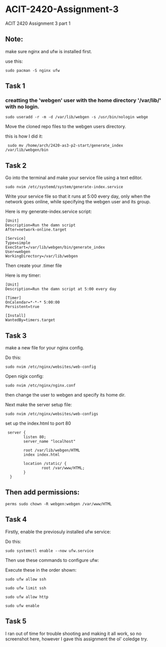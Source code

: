 # ACIT-2420-Assignment-3
ACIT 2420 Assignment 3 part 1

## Note:

make sure nginx and ufw is installed first.

use this: 

```
sudo pacman -S nginx ufw
```



## Task 1

### creatting the 'webgen' user with the home directory '/var/lib/' with no login. 

```
sudo useradd -r -m -d /var/lib/webgen -s /usr/bin/nologin webge 
```
Move the cloned repo files to the webgen users directory.

this is how I did it:

```
 sudo mv /home/arch/2420-as3-p2-start/generate_index /var/lib/webgen/bin
 ```




## Task 2

Go into the terminal and make your service file using a text editor.

```
sudo nvim /etc/systemd/system/generate-index.service
```

Write your service file so that it runs at 5:00 every day, only when the network goes online, while specifying the webgen user and its group.

Here is my generate-index.service script:

```
[Unit]
Description=Run the damn script
After=network-online.target

[Service]
Type=simple
ExecStart=/var/lib/webgen/bin/generate_index
User=webgen
WorkingDirectory=/var/lib/webgen
```

Then create your .timer file

Here is my timer: 

```
[Unit]
Description=Run the damn script at 5:00 every day

[Timer]
OnCalendar=*-*-* 5:00:00
Persistent=true

[Install]
WantedBy=timers.target
```
## Task 3

make a new file for your nginx config.

Do this: 

```
sudo nvim /etc/nginx/websites/web-config
````

Open nigix config:

```
sudo nvim /etc/nginx/nginx.conf
```

then change the user to webgen and specify its home dir.

Next make the server setup file:
```
sudo nvim /etc/nginx/websites/web-configs
```

set up the index.html to port 80

```
 server {
        listen 80;
        server_name "localhost"

        root /var/lib/webgen/HTML
        index index.html

        location /static/ {
                root /var/www/HTML;
        }
  }
```

## Then add permissions:

```
perms sudo chown -R webgen:webgen /var/www/HTML 
```


## Task 4

Firstly, enable the previosuly installed ufw service:

Do this: 

```
sudo systemctl enable --now ufw.service
```

Then use these commands to configure ufw:

Execute these in the order shown: 

```
sudo ufw allow ssh

sudo ufw limit ssh

sudo ufw allow http

sudo ufw enable
```

## Task 5

I ran out of time for trouble shooting and making it all work, so no screenshot here, however I gave this assignment the ol' coledge try.
